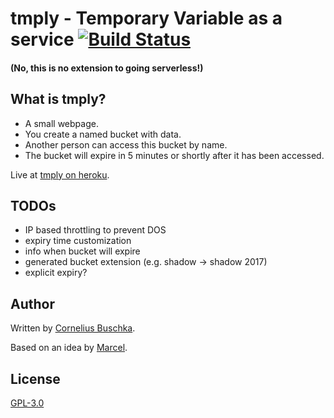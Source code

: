 # tmply - Temporary Variable as a service [![Build Status](https://travis-ci.org/cbuschka/tmply.svg?branch=master)](https://travis-ci.org/cbuschka/tmply)

#### (No, this is no extension to going serverless!)

## What is tmply?
* A small webpage.
* You create a named bucket with data.
* Another person can access this bucket by name.
* The bucket will expire in 5 minutes or shortly after it has been accessed.

Live at [tmply on heroku](https://tmply.herokuapp.com).

## TODOs
* IP based throttling to prevent DOS
* expiry time customization
* info when bucket will expire
* generated bucket extension (e.g. shadow -> shadow 2017)
* explicit expiry?

## Author
Written by [Cornelius Buschka](https://github.com/cbuschka).

Based on an idea by [Marcel](https://github.com/niesfisch).

## License

[GPL-3.0](LICENSE)
